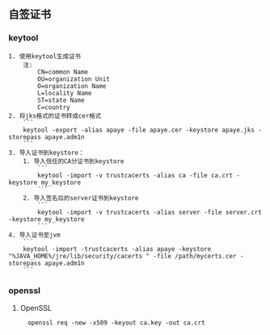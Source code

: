 ## 自签证书
### keytool
    1. 使用keytool生成证书
        注:
            CN=common Name
            OU=organization Unit
            O=organization Name
            L=locality Name
            ST=state Name
            C=country
    2. 将jks格式的证书转成cer格式
        ```
        keytool -export -alias apaye -file apaye.cer -keystore apaye.jks -storepass apaye.adm1n
        ```
    3. 导入证书到keystore：
        1. 导入信任的CA分证书到keystore
            ```
            keytool -import -v trustcacerts -alias ca -file ca.crt -keystore my_keystore
            ```
        2. 导入签名后的server证书到keystore
            ```            
            keytool -import -v trustcacerts -alias server -file server.crt -keystore my_keystore
            ```
    4. 导入证书至jvm
        ```
        keytool -import -trustcacerts -alias apaye -keystore "%JAVA_HOME%/jre/lib/security/cacerts " -file /path/mycerts.cer -storepass apaye.adm1n
        ```
### openssl
1. OpenSSL 
   ```
     openssl req -new -x509 -keyout ca.key -out ca.crt
   ```